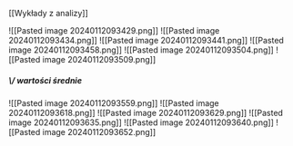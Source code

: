 [[Wykłady z analizy]]

![[Pasted image 20240112093429.png]]
![[Pasted image 20240112093434.png]]
![[Pasted image 20240112093441.png]]
![[Pasted image 20240112093458.png]]
![[Pasted image 20240112093504.png]]
![[Pasted image 20240112093509.png]]
##### \\/ wartości średnie
![[Pasted image 20240112093559.png]]
![[Pasted image 20240112093618.png]]
![[Pasted image 20240112093629.png]]
![[Pasted image 20240112093635.png]]
![[Pasted image 20240112093640.png]]
![[Pasted image 20240112093652.png]]
